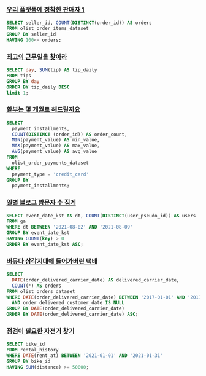 ### [우리 플랫폼에 정착한 판매자 1](https://solvesql.com/problems/settled-sellers-1/)
```sql
SELECT seller_id, COUNT(DISTINCT(order_id)) AS orders
FROM olist_order_items_dataset
GROUP BY seller_id
HAVING 100<= orders;
```

### [최고의 근무일을 찾아라](https://solvesql.com/problems/best-working-day/)
```sql
SELECT day, SUM(tip) AS tip_daily
FROM tips
GROUP BY day
ORDER BY tip_daily DESC
limit 1;
```

### [할부는 몇 개월로 해드릴까요](https://solvesql.com/problems/installment-month/)
```sql
SELECT
  payment_installments,
  COUNT(DISTINCT (order_id)) AS order_count,
  MIN(payment_value) AS min_value,
  MAX(payment_value) AS max_value,
  AVG(payment_value) AS avg_value
FROM
  olist_order_payments_dataset
WHERE
  payment_type = 'credit_card'
GROUP BY
  payment_installments;
```

### [일별 블로그 방문자 수 집계](https://solvesql.com/problems/blog-counter/)
```sql
SELECT event_date_kst AS dt, COUNT(DISTINCT(user_pseudo_id)) AS users
FROM ga
WHERE dt BETWEEN '2021-08-02' AND '2021-08-09'
GROUP BY event_date_kst
HAVING COUNT(key) > 0
ORDER BY event_date_kst ASC;
```

### [버뮤다 삼각지대에 들어가버린 택배](https://solvesql.com/problems/shipment-in-bermuda/)
```sql
SELECT
  DATE(order_delivered_carrier_date) AS delivered_carrier_date,
  COUNT(*) AS orders
FROM olist_orders_dataset
WHERE DATE(order_delivered_carrier_date) BETWEEN '2017-01-01' AND '2017-01-31'
  AND order_delivered_customer_date IS NULL
GROUP BY DATE(order_delivered_carrier_date)
ORDER BY DATE(order_delivered_carrier_date) ASC;
```

### [점검이 필요한 자전거 찾기](https://solvesql.com/problems/inspection-needed-bike/)
```sql
SELECT bike_id
FROM rental_history
WHERE DATE(rent_at) BETWEEN '2021-01-01' AND '2021-01-31'
GROUP BY bike_id
HAVING SUM(distance) >= 50000;
```
